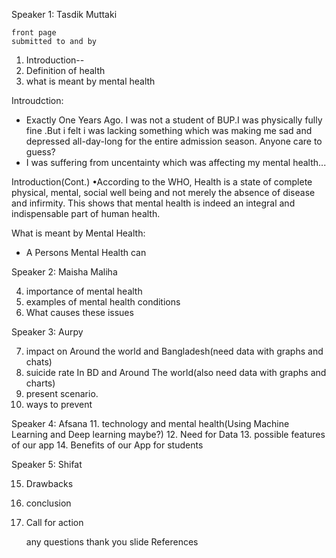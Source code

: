 Speaker 1: Tasdik Muttaki

	front page
	submitted to and by
1. Introduction--
2. Definition of health
3. what is meant by mental health

Introudction:
- Exactly One Years Ago. I was not a student of BUP.I was physically fully fine .But i felt i was lacking something which was making me sad and depressed all-day-long for the entire admission season. Anyone care to guess?
- I was suffering from uncentainty which was affecting my mental health...

Introduction(Cont.)
•According to the WHO, Health is a state of complete physical, mental, social well being and not merely the absence of disease and infirmity. This shows that mental health is indeed an integral and indispensable part of human health.

What is meant by Mental Health:
- A Persons Mental Health can



Speaker 2: Maisha Maliha

4. importance of mental health
5. examples of mental health conditions
6. What causes these issues



Speaker 3: Aurpy

7. impact on Around the world and Bangladesh(need data with graphs and chats)
8. suicide rate In BD and Around The world(also need data with graphs and charts)
9. present scenario. 
10. ways to prevent

Speaker 4: Afsana
11. technology and mental health(Using Machine Learning and Deep learning maybe?)
12. Need for Data
13. possible features of our app
14. Benefits of our App for students

Speaker 5: Shifat

15. Drawbacks
16. conclusion
17. Call for action

	any questions
	thank you slide
	References